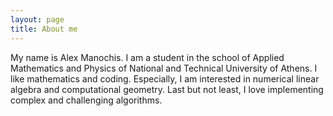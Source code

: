 ```yaml
---
layout: page
title: About me
---
```


My name is Alex Manochis. I am a student in the school of Applied Mathematics and Physics of National and Technical University of Athens. I like mathematics and coding. Especially, I am interested in numerical linear algebra and computational geometry. Last but not least, I love implementing complex and challenging algorithms.  

